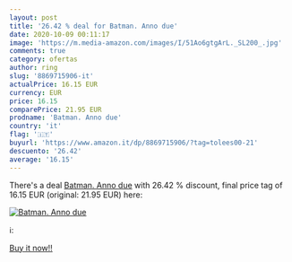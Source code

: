 ```yaml
---
layout: post
title: '26.42 % deal for Batman. Anno due'
date: 2020-10-09 00:11:17
image: 'https://m.media-amazon.com/images/I/51Ao6gtgArL._SL200_.jpg'
comments: true
category: ofertas
author: ring
slug: '8869715906-it'
actualPrice: 16.15 EUR
currency: EUR
price: 16.15
comparePrice: 21.95 EUR
prodname: 'Batman. Anno due'
country: 'it'
flag: '🇮🇹'
buyurl: 'https://www.amazon.it/dp/8869715906/?tag=tolees00-21'
descuento: '26.42'
average: '16.15'
---
```


There's a deal [Batman. Anno due](https://www.amazon.it/dp/8869715906/?tag=tolees00-21)  with  26.42 % discount, final price tag of  16.15 EUR (original: 21.95 EUR) here:

[![Batman. Anno due](https://m.media-amazon.com/images/I/51Ao6gtgArL._SL200_.jpg)](https://www.amazon.it/dp/8869715906/?tag=tolees00-21)

ℹ️:


[Buy it now!!](https://www.amazon.it/dp/8869715906/?tag=tolees00-21)
